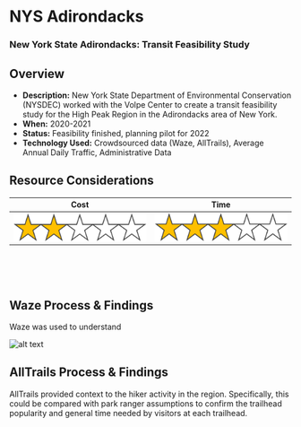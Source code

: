 # NYS Adirondacks

### New York State Adirondacks: Transit Feasibility Study

## Overview

- **Description:** New York State Department of Environmental Conservation (NYSDEC) worked with the Volpe Center to create a transit feasibility study for the High Peak Region in the Adirondacks area of New York.
- **When:** 2020-2021
- **Status:** Feasibility finished, planning pilot for 2022
- **Technology Used:** Crowdsourced data (Waze, AllTrails), Average Annual Daily Traffic, Administrative Data


## Resource Considerations


Cost             |  Time
:-------------------------:|:-------------------------:
![](/assets/images/two_stars.png)  |  ![](/assets/images/three_stars.png)

<br><br><br>
## Waze Process & Findings

Waze was used to understand

![alt text](/assets/images/NYS_Waze_traffic.gif)

<!---![alt text](/Guidebook-Website/assets/images/NYS_Waze_traffic_pictures.png)
-->

## AllTrails Process & Findings

AllTrails provided context to the hiker activity in the region. Specifically, this could be compared with park ranger assumptions to confirm the trailhead popularity and general time needed by visitors at each trailhead.
